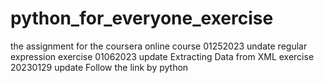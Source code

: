 # python_for_everyone_exercise
the assignment for the coursera online course 
01252023 undate regular expression exercise 
01062023 update Extracting Data from XML exercise
20230129 update Follow the link by python
